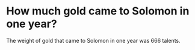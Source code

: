 # How much gold came to Solomon in one year?

The weight of gold that came to Solomon in one year was 666 talents. 